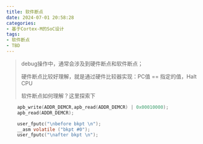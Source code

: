 ```yaml
---
title: 软件断点
date: 2024-07-01 20:58:28
categories:
- 基于Cortex-M的SoC设计
tags:
- 软件断点
- TBD
---
```




> debug操作中，通常会涉及到硬件断点和软件断点；
>
> 硬件断点比较好理解，就是通过硬件比较器实现：PC值 == 指定的值，Halt CPU
>
> 软件断点如何理解？这里探索下



```C
    apb_write(ADDR_DEMCR,apb_read(ADDR_DEMCR) | 0x00010000);
    apb_read(ADDR_DEMCR);

    user_fputc("\nbefore bkpt \n");
    __asm volatile ("bkpt #0");
    user_fputc("\nafter bkpt \n");
```

